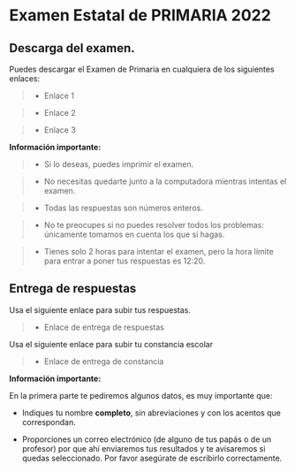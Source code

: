 # Examen Estatal de PRIMARIA 2022



## Descarga del examen.



Puedes descargar el Examen de Primaria en cualquiera de los siguientes enlaces:



> * Enlace 1

> * Enlace 2

> * Enlace 3



**Información importante:**



> * Si lo deseas, puedes imprimir el examen.

> * No necesitas quedarte junto a la computadora mientras intentas el examen. 

> * Todas las respuestas son números enteros.

> * No te preocupes si no puedes resolver todos los problemas: únicamente tomamos en cuenta los que sí hagas.

> * Tienes solo 2 horas para intentar el examen, pero la hora límite para entrar a poner tus respuestas es 12:20.



## Entrega de respuestas



Usa el siguiente enlace para subir tus respuestas.



> * Enlace de entrega de respuestas



Usa el siguiente enlace para subir tu constancia escolar



> * Enlace de entrega de constancia



**Información importante:**



En la primera parte te pediremos algunos datos, es muy importante que:



* Indiques tu nombre **completo**, sin abreviaciones y con los acentos que correspondan.

* Proporciones un correo electrónico (de alguno de tus papás o de un profesor) por que ahí enviaremos tus resultados y te avisaremos si quedas seleccionado. Por favor asegúrate de escribirlo correctamente.



